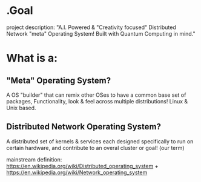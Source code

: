 # .Goal
project description: "A.I. Powered & "Creativity focused" Distributed Network "meta" Operating System! Built with Quantum Computing in mind."

# What is a:
## "Meta" Operating System?
A OS "builder" that can remix other OSes to have a common base set of packages, Functionality, look & feel across multiple distributions!
Linux & Unix based.

## Distributed Network Operating System?
A distributed set of kernels & services each designed specifically to run on certain hardware, and contribute to an overal cluster or goal! (our term)

mainstream definition:  
https://en.wikipedia.org/wiki/Distributed_operating_system
+
https://en.wikipedia.org/wiki/Network_operating_system
